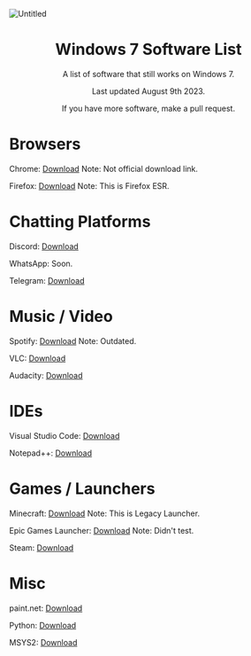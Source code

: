 ![Untitled](https://github.com/n1d3v/windows-7-software-list/assets/135556230/0e22c72e-32e9-4ca7-9d9a-09edbf7cc4d0)

<h1 align="center">Windows 7 Software List</h1>

<p align="center">A list of software that still works on Windows 7.</p>

<p align="center">Last updated August 9th 2023.</p>

<p align="center">If you have more software, make a pull request.</p>

# Browsers

Chrome: [Download](https://dw7.uptodown.com/dwn/GpOucR-ucfrK0kDvhqwCp64sUQOuIFWMneh9vMSA3WNmepP3-SYuG6XmUZCQUHlri--J3-90jgi8RCHDJ5Dr7o8C4aqfVyJ9wOP9NhfQJ18H4IuwYf1TQUQfH6bNyQAk/sF-OYX6cZBOD6xoGA_SVVccR_gvyzhhvGe183gB6iDXyuM3e1ZdVgZcDrRua5-dUX2t4ggoH-rbnBM6MK-6QZXtax7X7m3UG0BWajoUE8W_Mfm9J4SjATNtjZzoNPXZE/O3JE9qQjEYBgTiPmIYf7UDKtxYupEO-YHLz_ENCKsjeDQiY75myft73nBD3UHessQ4JQm8mdOXepQ7Lcwh2vOhV8-7T9rLaqI5BTCLeDR9E=/google-chrome-109-0-5414-120.zip) Note: Not official download link.

Firefox: [Download](https://cdn.stubdownloader.services.mozilla.com/builds/firefox-esr-next-latest-ssl/en-US/win64/ceb3c4d1181e8d9477a956159eab7c2ba035eb7c71bd48b393aac224880b9c0c/Firefox%20Setup%20115.1.0esr.exe) Note: This is Firefox ESR.
# Chatting Platforms
Discord: [Download](https://discord.com/api/downloads/distributions/app/installers/latest?channel=stable&platform=win&arch=x86)

WhatsApp: Soon.

Telegram: [Download](https://telegram.org/dl/desktop/win64)
# Music / Video
Spotify: [Download](https://download.scdn.co/SpotifyFull7-8-8.1.exe) Note: Outdated.

VLC: [Download](https://get.videolan.org/vlc/3.0.18/win64/vlc-3.0.18-win64.exe)

Audacity: [Download](https://github.com/audacity/audacity/releases/download/Audacity-3.3.3/audacity-win-3.3.3-x64.exe)
# IDEs
Visual Studio Code: [Download](https://update.code.visualstudio.com/1.70.2/win32-x64/stable)

Notepad++: [Download](https://objects.githubusercontent.com/github-production-release-asset-2e65be/33014811/5a74a03e-3fac-418a-8153-b2dce220b5f7?X-Amz-Algorithm=AWS4-HMAC-SHA256&X-Amz-Credential=AKIAIWNJYAX4CSVEH53A%2F20230807%2Fus-east-1%2Fs3%2Faws4_request&X-Amz-Date=20230807T192245Z&X-Amz-Expires=300&X-Amz-Signature=997fb4b5b7806691eeb793fa07c7abeba0379dc4180afbd1131074ca6ad92860&X-Amz-SignedHeaders=host&actor_id=135556230&key_id=0&repo_id=33014811&response-content-disposition=attachment%3B%20filename%3Dnpp.8.5.4.Installer.x64.exe&response-content-type=application%2Foctet-stream)
# Games / Launchers
Minecraft: [Download](https://llaun.ch/installer) Note: This is Legacy Launcher.

Epic Games Launcher: [Download](https://epicgames-download1.akamaized.net/Builds/UnrealEngineLauncher/Installers/Win32/EpicInstaller-15.7.0.msi?launcherfilename=EpicInstaller-15.7.0.msi) Note: Didn't test.

Steam: [Download](https://cdn.cloudflare.steamstatic.com/client/installer/SteamSetup.exe)
# Misc
paint.net: [Download](https://download.filepuma.com/files/image-editors/paint-net/Paint.NET_v4.2.10.exe)

Python: [Download](https://www.python.org/ftp/python/3.8.10/python-3.8.10-amd64.exe)

MSYS2: [Download](https://github.com/msys2/msys2-installer/releases/download/2022-10-28/msys2-x86_64-20221028.exe)

